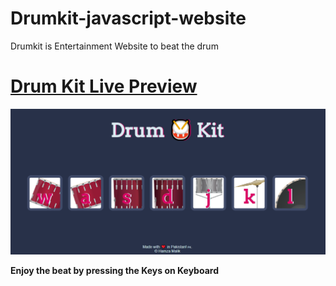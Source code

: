 # Drumkit-javascript-website
Drumkit is Entertainment Website to beat the drum
<h1><a href="https://haamzahm.github.io/Drumkit-javascript-website/">Drum Kit Live Preview</a></h1>
<img src="images/drumkit.PNG" alt="DRUM KIT WEBSITE">
<p><b>Enjoy the beat by pressing the Keys on Keyboard</b></p>
